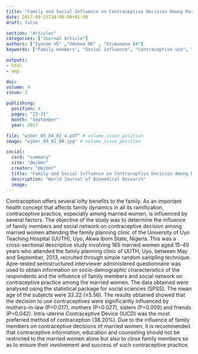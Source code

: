 ```yaml
---
title: "Family and Social Influence on Contraceptive Decision Among Married Women Attending the Family Planning Clinic of University of Uyo Teaching Hospital Uyo Southern Nigeria"
date: 2017-09-15T10:00:00+01:00
draft: false

section: "Articles"
categories: ["Journal Article"]
authors: ["Iyanam VE" ,"Udonwa NE" , "Etukumana EA"]
keywords: ["Family members", "Social influence", "Contraceptive use", "UUTH"]

outputs: 
- html
- amp

doi:
volume: 4
issue: 2

publishing:
  position: 4
  pages: "23-31"
  month: "September"
  year: 2017

file: "wjbmr_09_04_02_4.pdf" # volume_issue_position
image: "wjbmr_09_01_00.jpg" # volume_issue_position

social:
  card: "summary"
  site: "@wjbmr"
  creator: "@wjbmr"
  title: "Family and Social Influence on Contraceptive Decision Among Married Women Attending the Family Planning Clinic of University of Uyo Teaching Hospital Uyo Southern Nigeria"
  description: "World Journal of Biomedical Research"
  image:
---
```

Contraception offers several lofty benefits to the family. As an important health concept that affects family
dynamics in all its ramification, contraceptive practice, especially among married women, is influenced by
several factors. The objective of the study was to determine the influence of family members and social network
on contraceptive decision among married women attending the family planning clinic of the University of Uyo
Teaching Hospital (UUTH), Uyo, Akwa Ibom State, Nigeria. This was a cross-sectional descriptive study
involving 165 married women aged 15-49 years who attended the family planning clinic of UUTH, Uyo,
between May and September, 2013, recruited through simple random sampling technique. Apre-tested semistructured interviewer administered questionnaire was used to obtain information on socio-demographic
characteristics of the respondents and the influence of family members and social network on contraceptive
practice among the married women. The data obtained were analysed using the statistical package for social
sciences (SPSS). The mean age of the subjects were 32.22 (±5.56). The results obtained showed that the
decision to use contraceptives were significantly influenced by mothers-in-law (P=0.017), mothers (P=0.027),
sisters (P=0.008) and friends (P=0.042). Intra-uterine Contraceptive Device (IUCD) was the most preferred
method of contraception (38.20%). Due to the influence of family members on contraceptive decisions of
married women, it is recommended that contraceptive information, education and counseling should not be
restricted to the married women alone but also to close family members so as to ensure their involvement and
success of such contraceptive practice.
